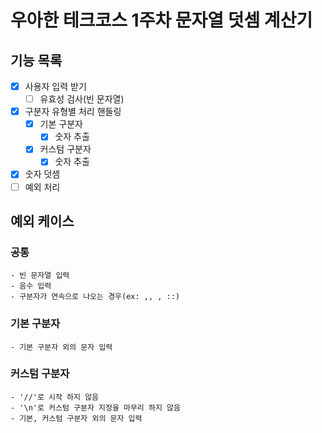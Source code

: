 # 우아한 테크코스 1주차 문자열 덧셈 계산기

## 기능 목록

- [x] 사용자 입력 받기
    - [ ] 유효성 검사(빈 문자열)
- [x] 구분자 유형별 처리 핸들링
    - [x] 기본 구분자
        - [x] 숫자 추출
    - [x] 커스텀 구분자
        - [x] 숫자 추출
- [x] 숫자 덧셈
- [ ] 예외 처리

## 예외 케이스

### 공통

    - 빈 문자열 입력
    - 음수 입력
    - 구분자가 연속으로 나오는 경우(ex: ,, , ::)

### 기본 구분자

    - 기본 구분자 외의 문자 입력

### 커스텀 구분자

    - '//'로 시작 하지 않음
    - '\n'로 커스텀 구분자 지정을 마무리 하지 않음
    - 기본, 커스텀 구분자 외의 문자 입력

